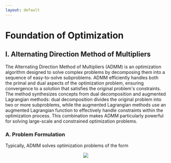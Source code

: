```yaml
---
layout: default
---
```


# Foundation of Optimization

## I. Alternating Direction Method of Multipliers

The Alternating Direction Method of Multipliers (ADMM) is an optimization algorithm designed to solve complex problems by decomposing them into a sequence of easy-to-solve subproblems. ADMM efficiently handles both the primal and dual aspects of the optimization problem, ensuring convergence to a solution that satisfies the original problem's constraints. The method synthesizes concepts from dual decomposition and augmented Lagrangian methods: dual decomposition divides the original problem into two or more subproblems, while the augmented Lagrangian methods use an augmented Lagrangian function to effectively handle constraints within the optimization process. This combination makes ADMM particularly powerful for solving large-scale and constrained optimization problems.

### A. Problem Formulation

Typically, ADMM solves optimization problems of the form

<p align = "center"><img align="middle" src="https://latex.codecogs.com/svg.latex?&space;\begin{aligned} min_{\boldsymbol{x},\boldsymbol{z}}\,&f(\boldsymbol{x})+g(\boldsymbol{z}) \\ \text{s.t.}\,&\boldsymbol{A}\boldsymbol{x}+\boldsymbol{B}\boldsymbol{z}=\boldsymbol{c} \end{aligned}"/></p>



<br>
